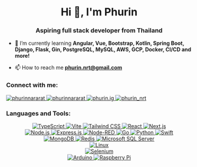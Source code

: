 <h1 align="center">Hi 👋, I'm Phurin</h1>
<h3 align="center">Aspiring full stack developer from Thailand</h3>

- 🌱 I’m currently learning **Angular, Vue, Bootstrap, Kotlin, Spring Boot, Django, Flask, Gin, PostgreSQL, MySQL, AWS, GCP, Docker, CI/CD and more!**

- 📫 How to reach me **phurin.nrt@gmail.com**

<h3 align="left">Connect with me:</h3>
<div align="left">
    <a href="https://linkedin.com/in/phurinnararat" target="_blank" rel="noopener noreferrer">
        <img src="https://img.shields.io/badge/LinkedIn-0077B5?style=for-the-badge&logo=linkedin&logoColor=white" alt="phurinnararat"/>
    </a>
    <a href="https://fb.com/phurinnararat" target="_blank" rel="noopener noreferrer">
        <img src="https://img.shields.io/badge/Facebook-1877F2?style=for-the-badge&logo=facebook&logoColor=white" alt="phurinnararat"/>
    </a>
    <a href="https://instagram.com/phurin.ig" target="_blank" rel="noopener noreferrer">
        <img src="https://img.shields.io/badge/Instagram-E4405F?style=for-the-badge&logo=instagram&logoColor=white" alt="phurin.ig"/>
    </a>
    <a href="https://www.hackerrank.com/phurin_nrt" target="_blank" rel="noopener noreferrer">
        <img src="https://img.shields.io/badge/-Hackerrank-2EC866?style=for-the-badge&logo=HackerRank&logoColor=white" alt="phurin_nrt"/>
    </a>
</div>

<h3 align="left">Languages and Tools:</h3>
<div align=center>
    <!--Frontend-->
    <a href="https://www.typescriptlang.org/" target="_blank" rel="noopener noreferrer">
        <img src="https://img.shields.io/badge/TypeScript-007ACC?style=for-the-badge&logo=typescript&logoColor=white" alt="TypeScript">
    </a>
    <a href="https://vitejs.dev/" target="_blank" rel="noopener noreferrer">
        <img src="https://img.shields.io/badge/Vite-B73BFE?style=for-the-badge&logo=vite&logoColor=FFD62E" alt="Vite">
    </a>
    <a href="https://tailwindcss.com/" target="_blank" rel="noopener noreferrer">
        <img src="https://img.shields.io/badge/Tailwind_CSS-38B2AC?style=for-the-badge&logo=tailwind-css&logoColor=white" alt="Tailwind CSS">
    </a>
    <a href="https://react.dev/" target="_blank" rel="noopener noreferrer">
        <img src="https://img.shields.io/badge/React-20232A?style=for-the-badge&logo=react&logoColor=61DAFB" alt="React">
    </a>
    <a href="https://nextjs.org/" target="_blank" rel="noopener noreferrer">
        <img src="https://img.shields.io/badge/next%20js-000000?style=for-the-badge&logo=nextdotjs&logoColor=white" alt="Next.js">
    </a>
    <br>
    <!--Backend-->
    <a href="https://nodejs.org/" target="_blank" rel="noopener noreferrer">
        <img src="https://img.shields.io/badge/Node%20js-339933?style=for-the-badge&logo=nodedotjs&logoColor=white" alt="Node.js">
    </a>
    <a href="https://expressjs.com/" target="_blank" rel="noopener noreferrer" alt="Express.js">
        <img src="https://img.shields.io/badge/Express%20js-000000?style=for-the-badge&logo=express&logoColor=white" alt="Express.js">
    </a>
    <a href="https://nodered.org/" target="_blank" rel="noopener noreferrer">
        <img src="https://img.shields.io/badge/Node--Red-8F0000?style=for-the-badge&logo=nodered&logoColor=white" alt="Node-RED">
    </a>
    <a href="https://go.dev/" target="_blank" rel="noopener noreferrer">
        <img src="https://img.shields.io/badge/Go-00ADD8?style=for-the-badge&logo=go&logoColor=white" alt="Go">
    </a>
    <a href="https://www.python.org/" target="_blank" rel="noopener noreferrer">
        <img src="https://img.shields.io/badge/Python-FFD43B?style=for-the-badge&logo=python&logoColor=blue" alt="Python">
    </a>
    <a href="https://www.swift.org/" target="_blank" rel="noopener noreferrer">
        <img src="https://img.shields.io/badge/Swift-FA7343?style=for-the-badge&logo=swift&logoColor=white" alt="Swift">
    </a>
    <br>
    <!--Database-->
    <a href="https://www.mongodb.com/" target="_blank" rel="noopener noreferrer">
        <img src="https://img.shields.io/badge/MongoDB-4EA94B?style=for-the-badge&logo=mongodb&logoColor=white" alt="MongoDB">
    </a>
    <a href="https://redis.io/" target="_blank" rel="noopener noreferrer">
        <img src="https://img.shields.io/badge/redis-%23DD0031.svg?&style=for-the-badge&logo=redis&logoColor=white" alt="Redis">
    </a>
    <a href="https://www.microsoft.com/en-us/sql-server/" target="_blank" rel="noopener noreferrer">
        <img src="https://img.shields.io/badge/Microsoft%20SQL%20Server-CC2927?style=for-the-badge&logo=microsoft%20sql%20server&logoColor=white" alt="Microsoft SQL Server">
    </a>
    <br>
    <!--Tools-->
    <a href="https://www.linux.org/" target="_blank" rel="noopener noreferrer">
        <img src="https://img.shields.io/badge/Linux-FCC624?style=for-the-badge&logo=linux&logoColor=black" alt="Linux">
    </a>
    <br>
    <!--Automation-->
    <a href="https://www.selenium.dev/" target="_blank" rel="noopener noreferrer">
        <img src="https://img.shields.io/badge/Selenium-43B02A?style=for-the-badge&logo=Selenium&logoColor=white" alt="Selenium">
    </a>
    <br>
    <!--Hardware-->
    <a href="https://www.arduino.cc/" target="_blank" rel="noopener noreferrer">
        <img src="https://img.shields.io/badge/Arduino-00979D?style=for-the-badge&logo=Arduino&logoColor=white" alt="Arduino">
    </a>
    <a href="https://www.raspberrypi.org/" target="_blank" rel="noopener noreferrer">
        <img src="https://img.shields.io/badge/Raspberry%20Pi-A22846?style=for-the-badge&logo=Raspberry%20Pi&logoColor=white" alt="Raspberry Pi">
    </a>
    <br>
</div>
